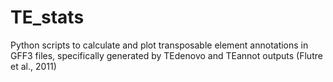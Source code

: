 # TE_stats
Python scripts to calculate and plot transposable element annotations in GFF3 files, specifically generated by TEdenovo and TEannot outputs (Flutre et al., 2011)
